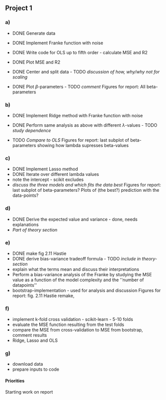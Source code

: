 ## Project 1

### a)
- DONE Generate data
- DONE Implement Franke function with noise
- DONE Write code for OLS up to fifth order - calculate MSE and R2
- DONE Plot MSE and R2 

- DONE Center and split data - TODO *discussion of how, why/why not for scaling*
- DONE Plot $\beta$-parameters - TODO *comment*
Figures for report: All beta-parameters

### b)
- DONE Implement Ridge method with Franke function with noise

- DONE Perform same analysis as above with different $\lambda$-values - TODO *study dependence*
- TODO *Compare to OLS*
Figures for report: last subplot of beta-parameters showing how lambda supresses beta-values


### c)
- DONE Implement Lasso method
- DONE Iterate over different lambda values
- note the intercept - scikit excludes
- *discuss the three models and which fits the data best*
Figures for report: last subplot of beta-parameters? Plots of (the best?) prediction with the data-points?

### d)
- DONE Derive the expected value and variance - done, needs explanations
- *Part of theory section*

### e)
- DONE make fig 2.11 Hastie
- DONE derive bias-variance tradeoff formula - TODO *include in theory-section*
-    explain what the terms mean and discuss their interpretations
- Perform a bias-variance analysis of the Franke by studying the MSE value as a function of the model complexity
and the ''number of datapoints''
- bootstrap-implementation - used for analysis and discussion
Figures for report: fig. 2.11 Hastie remake, 

### f)

- implement k-fold cross validation - scikit-learn - 5-10 folds
- evaluate the MSE function resulting from the test folds
- compare the MSE from cross-validation to MSE from bootstrap, comment results
- Ridge, Lasso and OLS

### g)

- download data
- prepare inputs to code


#### Priorities

Starting work on report
